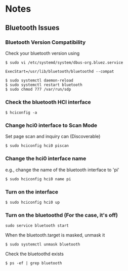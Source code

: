 # Notes
## Bluetooth Issues
### Bluetooth Version Compatibility
Check your bluetooth version using
```
$ sudo vi /etc/systemd/system/dbus-org.bluez.service

ExecStart=/usr/lib/bluetooth/bluetoothd --compat

$ sudo systemctl daemon-reload
$ sudo systemctl restart bluetooth
$ sudo chmod 777 /var/run/sdp
```

### Check the bluetooth HCI interface
```
$ hciconfig -a
```

### Change hci0 interface to Scan Mode 
Set page scan and inquiry can (Discoverable)
  ```
  $ sudo hciconfig hci0 piscan
  ```

### Change the hci0 interface name
  e.g., change the name of the bluetooth interface to 'pi'
  ```
  $ sudo hciconfig hci0 name pi
  ```

### Turn on the interface
  ```
  $ sudo hciconfig hci0 up
  ```

### Turn on the bluetoothd (For the case, it's off)
  ```
  sudo service bluetooth start
  ```
  When the bluetooth.target is masked, unmask it
  ```
  $ sudo systemctl unmask bluetooth
  ```
  Check the bluetoothd exists
  ```
  $ ps -ef | grep bluetooth
  ```
